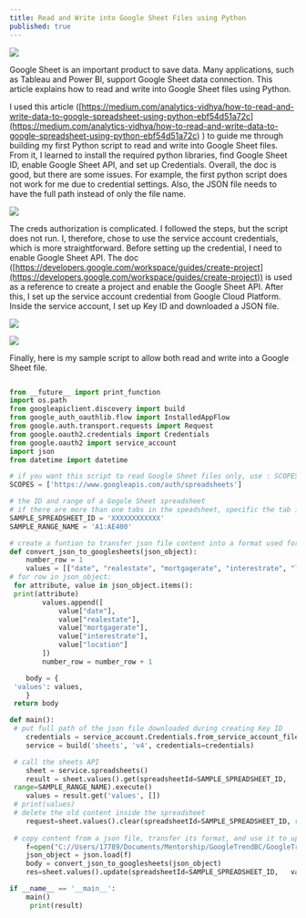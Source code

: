 ```yaml
---
title: Read and Write into Google Sheet Files using Python
published: true
---
```


![](https://static.wixstatic.com/media/456b92_e69b58d6f4714359bf82c77069f99fd3~mv2.png/v1/fill/w_330,h_298,al_c,lg_1,q_95/456b92_e69b58d6f4714359bf82c77069f99fd3~mv2.webp)

Google Sheet is an important product to save data. Many applications, such as Tableau and Power BI, support Google Sheet data connection. This article explains how to read and write into Google Sheet files using Python.

I used this article ([https://medium.com/analytics-vidhya/how-to-read-and-write-data-to-google-spreadsheet-using-python-ebf54d51a72c](https://medium.com/analytics-vidhya/how-to-read-and-write-data-to-google-spreadsheet-using-python-ebf54d51a72c) ) to guide me through building my first Python script to read and write into Google Sheet files. From it, I learned to install the required python libraries, find Google Sheet ID, enable Google Sheet API, and set up Credentials. Overall, the doc is good, but there are some issues. For example, the first python script does not work for me due to credential settings. Also, the JSON file needs to have the full path instead of only the file name.

![](https://static.wixstatic.com/media/456b92_0ca246e897b14a22959e5061126567f2~mv2.png/v1/fill/w_740,h_566,al_c,lg_1,q_95/456b92_0ca246e897b14a22959e5061126567f2~mv2.webp)

The creds authorization is complicated. I followed the steps, but the script does not run. I, therefore, chose to use the service account credentials, which is more straightforward. Before setting up the credential, I need to enable Google Sheet API. The doc ([https://developers.google.com/workspace/guides/create-project](https://developers.google.com/workspace/guides/create-project)) is used as a reference to create a project and enable the Google Sheet API. After this, I set up the service account credential from Google Cloud Platform. Inside the service account, I set up Key ID and downloaded a JSON file.

![](https://static.wixstatic.com/media/456b92_5cc5dd7b81e849d88f9828acf2d74886~mv2.png/v1/fill/w_329,h_302,al_c,lg_1,q_95/456b92_5cc5dd7b81e849d88f9828acf2d74886~mv2.webp)

![](https://static.wixstatic.com/media/456b92_74f81d7ab1e74901ad4b76931e9c7086~mv2.png/v1/fill/w_360,h_163,al_c,lg_1,q_95/456b92_74f81d7ab1e74901ad4b76931e9c7086~mv2.webp)

Finally, here is my sample script to allow both read and write into a Google Sheet file.

```python

from __future__ import print_function
import os.path
from googleapiclient.discovery import build
from google_auth_oauthlib.flow import InstalledAppFlow
from google.auth.transport.requests import Request
from google.oauth2.credentials import Credentials
from google.oauth2 import service_account
import json
from datetime import datetime

# if you want this script to read Google Sheet files only, use : SCOPES = ['https://www.googleapis.com/auth/spreadsheets.readonly']
SCOPES = ['https://www.googleapis.com/auth/spreadsheets']

# the ID and range of a Gogole Sheet spreadsheet
# if there are more than one tabs in the speadsheet, specific the tab in front of the range 
SAMPLE_SPREADSHEET_ID = 'XXXXXXXXXXXX'
SAMPLE_RANGE_NAME = 'A1:AE400'

# create a funtion to transfer json file content into a format used for Google Sheet file udpdate
def convert_json_to_googlesheets(json_object):
    number_row = 1
    values = [["date", "realestate", "mortgagerate", "interestrate", "location"]]
# for row in json_object:
 for attribute, value in json_object.items():
 print(attribute)
        values.append([
            value["date"],
            value["realestate"],
            value["mortgagerate"],
            value["interestrate"],
            value["location"]
        ])
        number_row = number_row + 1

    body = {
 'values': values,
    }
 return body

def main():
 # put full path of the json file downloaded during creating Key ID
    credentials = service_account.Credentials.from_service_account_file("C:\\XXXXXXXX.json", scopes=SCOPES)
    service = build('sheets', 'v4', credentials=credentials)

 # call the sheets API
    sheet = service.spreadsheets()
    result = sheet.values().get(spreadsheetId=SAMPLE_SPREADSHEET_ID,
 range=SAMPLE_RANGE_NAME).execute()
    values = result.get('values', [])
 # print(values)
 # delete the old content inside the spreadsheet
    request=sheet.values().clear(spreadsheetId=SAMPLE_SPREADSHEET_ID, range=SAMPLE_RANGE_NAME).execute()
 
 # copy content from a json file, transfer its format, and use it to update the speadsheet
    f=open("C://Users/17789/Documents/Mentorship/GoogleTrendBC/GoogleTrend_60_months.json",)
    json_object = json.load(f)   
    body = convert_json_to_googlesheets(json_object)
    res=sheet.values().update(spreadsheetId=SAMPLE_SPREADSHEET_ID,   valueInputOption='USER_ENTERED', body=body, range=SAMPLE_RANGE_NAME).execute()

if __name__ == '__main__':
    main()
     print(result) 
```
